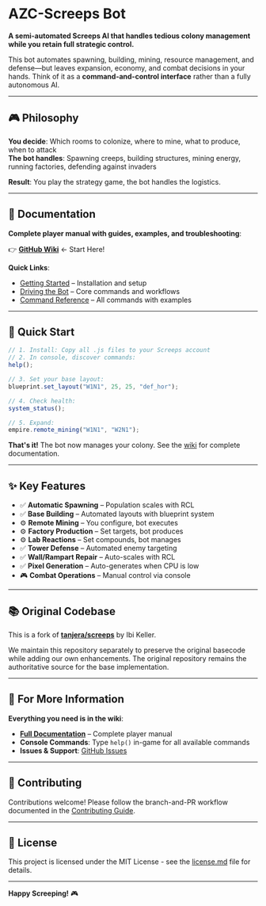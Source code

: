 # AZC-Screeps Bot

**A semi-automated Screeps AI that handles tedious colony management while you retain full strategic control.**

This bot automates spawning, building, mining, resource management, and defense—but leaves expansion, economy, and combat decisions in your hands. Think of it as a **command-and-control interface** rather than a fully autonomous AI.

---

## 🎮 Philosophy

**You decide**: Which rooms to colonize, where to mine, what to produce, when to attack  
**The bot handles**: Spawning creeps, building structures, mining energy, running factories, defending against invaders

**Result**: You play the strategy game, the bot handles the logistics.

---

## 📘 Documentation

**Complete player manual with guides, examples, and troubleshooting**:

👉 **[GitHub Wiki](https://github.com/azcoigreach/azc-screeps/wiki)** ← Start Here!

**Quick Links**:
- [Getting Started](https://github.com/azcoigreach/azc-screeps/wiki/getting-started) – Installation and setup
- [Driving the Bot](https://github.com/azcoigreach/azc-screeps/wiki/driving-the-bot) – Core commands and workflows
- [Command Reference](https://github.com/azcoigreach/azc-screeps/wiki/reference-commands) – All commands with examples

---

## 🚀 Quick Start

```javascript
// 1. Install: Copy all .js files to your Screeps account
// 2. In console, discover commands:
help();

// 3. Set your base layout:
blueprint.set_layout("W1N1", 25, 25, "def_hor");

// 4. Check health:
system_status();

// 5. Expand:
empire.remote_mining("W1N1", "W2N1");
```

**That's it!** The bot now manages your colony. See the [wiki](https://github.com/azcoigreach/azc-screeps/wiki) for complete documentation.

---

## ✨ Key Features

- ✅ **Automatic Spawning** – Population scales with RCL
- ✅ **Base Building** – Automated layouts with blueprint system
- ⚙️ **Remote Mining** – You configure, bot executes
- ⚙️ **Factory Production** – Set targets, bot produces
- ⚙️ **Lab Reactions** – Set compounds, bot manages
- ✅ **Tower Defense** – Automated enemy targeting
- ✅ **Wall/Rampart Repair** – Auto-scales with RCL
- ✅ **Pixel Generation** – Auto-generates when CPU is low
- 🎮 **Combat Operations** – Manual control via console

---

## 📚 Original Codebase

This is a fork of **[tanjera/screeps](https://github.com/tanjera/screeps)** by Ibi Keller.

We maintain this repository separately to preserve the original basecode while adding our own enhancements. The original repository remains the authoritative source for the base implementation.

---

## 📖 For More Information

**Everything you need is in the wiki**:

- **[Full Documentation](https://github.com/azcoigreach/azc-screeps/wiki)** – Complete player manual
- **Console Commands**: Type `help()` in-game for all available commands
- **Issues & Support**: [GitHub Issues](https://github.com/azcoigreach/azc-screeps/issues)

---

## 🤝 Contributing

Contributions welcome! Please follow the branch-and-PR workflow documented in the [Contributing Guide](https://github.com/azcoigreach/azc-screeps/wiki/contributing).

---

## 📄 License

This project is licensed under the MIT License - see the [license.md](license.md) file for details.

---

**Happy Screeping!** 🎮
